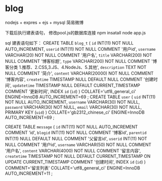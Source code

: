 # blog
nodejs + expres + ejs + mysql 简易微博

下载后执行建表语句，
修改pool.js的数据库连接
npm insatall 
node app.js

sql 建表语句如下：
CREATE TABLE `blog_t` (
	`id` INT(11) NOT NULL AUTO_INCREMENT,
	`userid` INT(11) NOT NULL COMMENT '用户id',
	`username` VARCHAR(20) NOT NULL COMMENT '用户名',
	`title` VARCHAR(200) NOT NULL COMMENT '博客标题',
	`type` VARCHAR(200) NOT NULL COMMENT '博客分类 1.推荐、2.CSS,3.JS、4.NodeJs、5.其他',
	`description` TEXT NOT NULL COMMENT '简介',
	`content` VARCHAR(20000) NOT NULL COMMENT '博客内容',
	`createtime` TIMESTAMP NULL DEFAULT NULL COMMENT '创建时间',
	`updatetime` TIMESTAMP NULL DEFAULT CURRENT_TIMESTAMP COMMENT '更新时间',
	INDEX `id` (`id`)
)
COLLATE='utf8_general_ci'
ENGINE=InnoDB
AUTO_INCREMENT=69
;
CREATE TABLE `user` (
	`uid` INT(11) NOT NULL AUTO_INCREMENT,
	`username` VARCHAR(30) NOT NULL,
	`password` VARCHAR(30) NOT NULL,
	`email` VARCHAR(30) NOT NULL,
	PRIMARY KEY (`uid`)
)
COLLATE='gb2312_chinese_ci'
ENGINE=InnoDB
AUTO_INCREMENT=69
;


CREATE TABLE `message` (
	`id` INT(11) NOT NULL AUTO_INCREMENT COMMENT 'id',
	`blogid` INT(11) NOT NULL COMMENT '博客id',
	`parentid` INT(11) NULL DEFAULT NULL COMMENT '父留言id',
	`userid` INT(11) NOT NULL COMMENT '用户id',
	`username` VARCHAR(50) NOT NULL COMMENT '用户名',
	`content` VARCHAR(4000) NOT NULL COMMENT '留言内容',
	`createtime` TIMESTAMP NOT NULL DEFAULT CURRENT_TIMESTAMP ON UPDATE CURRENT_TIMESTAMP COMMENT '创建时间',
	INDEX `id` (`id`)
)
COMMENT='留言列表'
COLLATE='utf8_general_ci'
ENGINE=InnoDB
AUTO_INCREMENT=11
;
